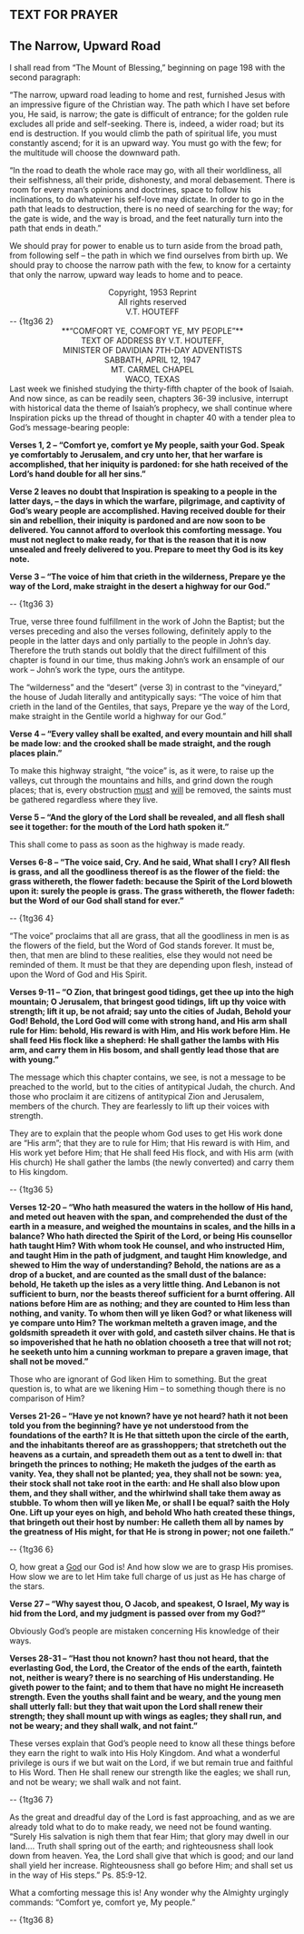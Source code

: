 TEXT FOR PRAYER
---------------

The Narrow, Upward Road
-----------------------

 I shall read from “The Mount of Blessing,” beginning on page 198 with the second paragraph:

 “The narrow, upward road leading to home and rest, furnished Jesus with an impressive figure of the Christian way. The path which I have set before you, He said, is narrow; the gate is difficult of entrance; for the golden rule excludes all pride and self-seeking. There is, indeed, a wider road; but its end is destruction. If you would climb the path of spiritual life, you must constantly ascend; for it is an upward way. You must go with the few; for the multitude will choose the downward path.

 “In the road to death the whole race may go, with all their worldliness, all their selfishness, all their pride, dishonesty, and moral debasement. There is room for every man’s opinions and doctrines, space to follow his inclinations, to do whatever his self-love may dictate. In order to go in the path that leads to destruction, there is no need of searching for the way; for the gate is wide, and the way is broad, and the feet naturally turn into the path that ends in death.”

 We should pray for power to enable us to turn aside from the broad path, from following self – the path in which we find ourselves from birth up. We should pray to choose the narrow path with the few, to know for a certainty that only the narrow, upward way leads to home and to peace.

<div style="text-align: center;">Copyright, 1953 Reprint</div><div style="text-align: center;">All rights reserved</div><div style="text-align: center;">V.T. HOUTEFF</div> -- {1tg36 2}   
  
  <div style="text-align: center;">**“COMFORT YE, COMFORT YE, MY PEOPLE”**</div><div style="text-align: justify;"></div><div style="text-align: center;">TEXT OF ADDRESS BY V.T. HOUTEFF,</div><div style="text-align: center;">MINISTER OF DAVIDIAN 7TH-DAY ADVENTISTS</div><div style="text-align: center;">SABBATH, APRIL 12, 1947</div><div style="text-align: center;">MT. CARMEL CHAPEL</div><div style="text-align: center;">WACO, TEXAS</div> Last week we finished studying the thirty-fifth chapter of the book of Isaiah. And now since, as can be readily seen, chapters 36-39 inclusive, interrupt with historical data the theme of Isaiah’s prophecy, we shall continue where Inspiration picks up the thread of thought in chapter 40 with a tender plea to God’s message-bearing people:

 **Verses 1, 2 – “Comfort ye, comfort ye My people, saith your God. Speak ye comfortably to Jerusalem, and cry unto her, that her warfare is accomplished, that her iniquity is pardoned: for she hath received of the Lord’s hand double for all her sins.”**

 **Verse 2 leaves no doubt that Inspiration is speaking to a people in the latter days, – the days in which the warfare, pilgrimage, and captivity of God’s weary people are accomplished. Having received double for their sin and rebellion, their iniquity is pardoned and are now soon to be delivered. You cannot afford to overlook this comforting message. You must not neglect to make ready, for that is the reason that it is now unsealed and freely delivered to you. Prepare to meet thy God is its key note.**

 **Verse 3 – “The voice of him that crieth in the wilderness, Prepare ye the way of the Lord, make straight in the desert a highway for our God.”**

 -- {1tg36 3}   
  
   True, verse three found fulfillment in the work of John the Baptist; but the verses preceding and also the verses following, definitely apply to the people in the latter days and only partially to the people in John’s day. Therefore the truth stands out boldly that the direct fulfillment of this chapter is found in our time, thus making John’s work an ensample of our work – John’s work the type, ours the antitype.

 The “wilderness” and the “desert” (verse 3) in contrast to the “vineyard,” the house of Judah literally and antitypically says: “The voice of him that crieth in the land of the Gentiles, that says, Prepare ye the way of the Lord, make straight in the Gentile world a highway for our God.”

 **Verse 4 – “Every valley shall be exalted, and every mountain and hill shall be made low: and the crooked shall be made straight, and the rough places plain.”**

 To make this highway straight, “the voice” is, as it were, to raise up the valleys, cut through the mountains and hills, and grind down the rough places; that is, every obstruction <span style="text-decoration: underline;">must</span> and <span style="text-decoration: underline;">will</span> be removed, the saints must be gathered regardless where they live.

 **Verse 5 – “And the glory of the Lord shall be revealed, and all flesh shall see it together: for the mouth of the Lord hath spoken it.”**

 This shall come to pass as soon as the highway is made ready.

 **Verses 6-8 – “The voice said, Cry. And he said, What shall I cry? All flesh is grass, and all the goodliness thereof is as the flower of the field: the grass withereth, the flower fadeth: because the Spirit of the Lord bloweth upon it: surely the people is grass. The grass withereth, the flower fadeth: but the Word of our God shall stand for ever.”**

 -- {1tg36 4}   
  
   “The voice” proclaims that all are grass, that all the goodliness in men is as the flowers of the field, but the Word of God stands forever. It must be, then, that men are blind to these realities, else they would not need be reminded of them. It must be that they are depending upon flesh, instead of upon the Word of God and His Spirit.

 **Verses 9-11 – “O Zion, that bringest good tidings, get thee up into the high mountain; O Jerusalem, that bringest good tidings, lift up thy voice with strength; lift it up, be not afraid; say unto the cities of Judah, Behold your God! Behold, the Lord God will come with strong hand, and His arm shall rule for Him: behold, His reward is with Him, and His work before Him. He shall feed His flock like a shepherd: He shall gather the lambs with His arm, and carry them in His bosom, and shall gently lead those that are with young.”**

 The message which this chapter contains, we see, is not a message to be preached to the world, but to the cities of antitypical Judah, the church. And those who proclaim it are citizens of antitypical Zion and Jerusalem, members of the church. They are fearlessly to lift up their voices with strength.

 They are to explain that the people whom God uses to get His work done are “His arm”; that they are to rule for Him; that His reward is with Him, and His work yet before Him; that He shall feed His flock, and with His arm (with His church) He shall gather the lambs (the newly converted) and carry them to His kingdom.

 -- {1tg36 5}   
  
   **Verses 12-20 – “Who hath measured the waters in the hollow of His hand, and meted out heaven with the span, and comprehended the dust of the earth in a measure, and weighed the mountains in scales, and the hills in a balance? Who hath directed the Spirit of the Lord, or being His counsellor hath taught Him? With whom took He counsel, and who instructed Him, and taught Him in the path of judgment, and taught Him knowledge, and shewed to Him the way of understanding? Behold, the nations are as a drop of a bucket, and are counted as the small dust of the balance: behold, He taketh up the isles as a very little thing. And Lebanon is not sufficient to burn, nor the beasts thereof sufficient for a burnt offering. All nations before Him are as nothing; and they are counted to Him less than nothing, and vanity. To whom then will ye liken God? or what likeness will ye compare unto Him? The workman melteth a graven image, and the goldsmith spreadeth it over with gold, and casteth silver chains. He that is so impoverished that he hath no oblation chooseth a tree that will not rot; he seeketh unto him a cunning workman to prepare a graven image, that shall not be moved.”**

 Those who are ignorant of God liken Him to something. But the great question is, to what are we likening Him – to something though there is no comparison of Him?

 **Verses 21-26 – “Have ye not known? have ye not heard? hath it not been told you from the beginning? have ye not understood from the foundations of the earth? It is He that sitteth upon the circle of the earth, and the inhabitants thereof are as grasshoppers; that stretcheth out the heavens as a curtain, and spreadeth them out as a tent to dwell in: that bringeth the princes to nothing; He maketh the judges of the earth as vanity. Yea, they shall not be planted; yea, they shall not be sown: yea, their stock shall not take root in the earth: and He shall also blow upon them, and they shall wither, and the whirlwind shall take them away as stubble. To whom then will ye liken Me, or shall I be equal? saith the Holy One. Lift up your eyes on high, and behold Who hath created these things, that bringeth out their host by number: He calleth them all by names by the greatness of His might, for that He is strong in power; not one faileth.”**

 -- {1tg36 6}   
  
   O, how great a <span style="text-decoration: underline;">God</span> our God is! And how slow we are to grasp His promises. How slow we are to let Him take full charge of us just as He has charge of the stars.

 **Verse 27 – “Why sayest thou, O Jacob, and speakest, O Israel, My way is hid from the Lord, and my judgment is passed over from my God?”**

 Obviously God’s people are mistaken concerning His knowledge of their ways.

 **Verses 28-31 – “Hast thou not known? hast thou not heard, that the everlasting God, the Lord, the Creator of the ends of the earth, fainteth not, neither is weary? there is no searching of His understanding. He giveth power to the faint; and to them that have no might He increaseth strength. Even the youths shall faint and be weary, and the young men shall utterly fall: but they that wait upon the Lord shall renew their strength; they shall mount up with wings as eagles; they shall run, and not be weary; and they shall walk, and not faint.”**

 These verses explain that God’s people need to know all these things before they earn the right to walk into His Holy Kingdom. And what a wonderful privilege is ours if we but wait on the Lord, if we but remain true and faithful to His Word. Then He shall renew our strength like the eagles; we shall run, and not be weary; we shall walk and not faint.

 -- {1tg36 7}   
  
   As the great and dreadful day of the Lord is fast approaching, and as we are already told what to do to make ready, we need not be found wanting. “Surely His salvation is nigh them that fear Him; that glory may dwell in our land…. Truth shall spring out of the earth; and righteousness shall look down from heaven. Yea, the Lord shall give that which is good; and our land shall yield her increase. Righteousness shall go before Him; and shall set us in the way of His steps.” Ps. 85:9-12.

 What a comforting message this is! Any wonder why the Almighty urgingly commands: “Comfort ye, comfort ye, My people.”

 -- {1tg36 8}   
  
  